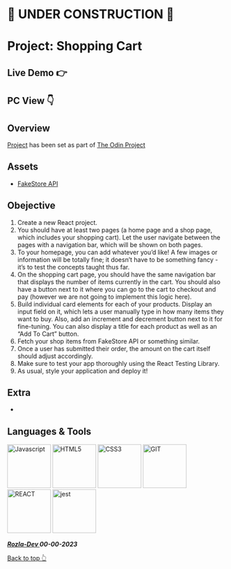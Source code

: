 # 🚫 UNDER CONSTRUCTION 🚫

# Project: Shopping Cart

## Live Demo 👉 

## PC View 👇


## Overview

[Project]() has been set as part of [The Odin Project](https://www.theodinproject.com/)

## Assets

- [FakeStore API](https://fakestoreapi.com/)

## Obejective

1. Create a new React project.
2. You should have at least two pages (a home page and a shop page, which includes your shopping cart). Let the user navigate between the pages with a navigation bar, which will be shown on both pages.
3. To your homepage, you can add whatever you’d like! A few images or information will be totally fine; it doesn’t have to be something fancy - it’s to test the concepts taught thus far.
4. On the shopping cart page, you should have the same navigation bar that displays the number of items currently in the cart. You should also have a button next to it where you can go to the cart to checkout and pay (however we are not going to implement this logic here).
5. Build individual card elements for each of your products. Display an input field on it, which lets a user manually type in how many items they want to buy. Also, add an increment and decrement button next to it for fine-tuning. You can also display a title for each product as well as an “Add To Cart” button.
6. Fetch your shop items from FakeStore API or something similar.
7. Once a user has submitted their order, the amount on the cart itself should adjust accordingly.
8. Make sure to test your app thoroughly using the React Testing Library.
9. As usual, style your application and deploy it!


## Extra
- 

## Languages & Tools

<a href="https://javascript.info/">
    <img width="100" alt="Javascript" src="https://cdn.jsdelivr.net/gh/devicons/devicon/icons/javascript/javascript-plain.svg" /></a> 
<a href="https://html.com/html5/">
    <img width="100" alt="HTML5" src="https://cdn.jsdelivr.net/gh/devicons/devicon/icons/html5/html5-plain-wordmark.svg" /></a> 
<a href="https://css3.com/">
    <img width="100" alt="CSS3" src="https://cdn.jsdelivr.net/gh/devicons/devicon/icons/css3/css3-plain-wordmark.svg" /></a> 
<a href="https://git-scm.com/">
    <img width="100" alt="GIT" src="https://cdn.jsdelivr.net/gh/devicons/devicon/icons/git/git-original.svg" /></a>
<a href="https://react.dev/">
    <img width="100" alt="REACT" src="https://cdn.jsdelivr.net/gh/devicons/devicon/icons/react/react-original.svg" /></a>
<a href="https://jestjs.io/">
    <img width="100" alt="jest" src="https://cdn.jsdelivr.net/gh/devicons/devicon/icons/jest/jest-plain.svg" /></a>
          


***<a href="https://twitter.com/Crypto_Rozla"> Rozla-Dev </a> 00-00-2023***


[Back to top 👆](#project:shopping-cart)